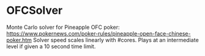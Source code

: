 # OFCSolver
Monte Carlo solver for Pineapple OFC poker: https://www.pokernews.com/poker-rules/pineapple-open-face-chinese-poker.htm
Solver speed scales linearly with #cores. Plays at an intermediate level if given a 10 second time limit. 
